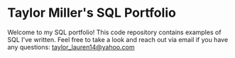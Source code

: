 # Taylor Miller's SQL Portfolio

Welcome to my SQL portfolio! This code repository contains examples of SQL I've written. Feel free to take a look and reach out via email if you have any questions: taylor_lauren14@yahoo.com
